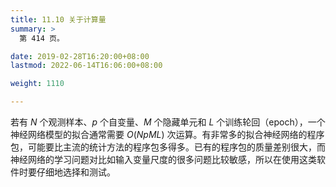 ```yaml
---
title: 11.10 关于计算量
summary: >
  第 414 页。

date: 2019-02-28T16:20:00+08:00
lastmod: 2022-06-14T16:06:00+08:00

weight: 1110

---
```


若有 $N$ 个观测样本、$p$ 个自变量、$M$ 个隐藏单元和 $L$ 个训练轮回（epoch），一个神经网络模型的拟合通常需要 $O(NpML)$ 次运算。有非常多的拟合神经网络的程序包，可能要比主流的统计方法的程序包多得多。已有的程序包的质量差别很大，而神经网络的学习问题对比如输入变量尺度的很多问题比较敏感，所以在使用这类软件时要仔细地选择和测试。